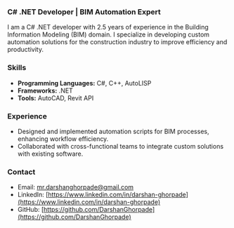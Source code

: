 ### C# .NET Developer | BIM Automation Expert

I am a C# .NET developer with 2.5 years of experience in the Building Information Modeling (BIM) domain. I specialize in developing custom automation solutions for the construction industry to improve efficiency and productivity.

### Skills

- **Programming Languages:** C#, C++, AutoLISP
- **Frameworks:** .NET
- **Tools:** AutoCAD, Revit API

### Experience

- Designed and implemented automation scripts for BIM processes, enhancing workflow efficiency.
- Collaborated with cross-functional teams to integrate custom solutions with existing software.

### Contact

- Email: [mr.darshanghorpade@gmail.com](mailto:mr.darshanghorpade@gmail.com)
- LinkedIn: [https://www.linkedin.com/in/darshan-ghorpade](https://www.linkedin.com/in/darshan-ghorpade)
- GitHub: [https://github.com/DarshanGhorpade](https://github.com/DarshanGhorpade)
